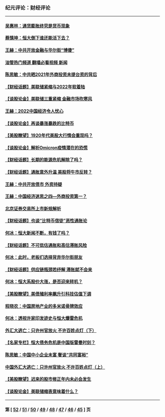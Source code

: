 ### 纪元评论：财经评论
---
#### [吴惠林：通货膨胀终究是货币现象](../../pages/nsc1026/n13512979.md?01200330) 
#### [蔡慎坤：恒大倒下谁还能活下去？](../../pages/nsc1026/n13501831.md?01200330) 
#### [王赫：中共开放金融与华尔街“博傻”](../../pages/nsc1026/n13501138.md?01200330) 
#### [油管热门频道 翻墙必看视频 新闻](ok?01200330)
#### [陈思敏：中共晒2021年外商投资未提台资的背后](../../pages/nsc1026/n13501057.md?01200330) 
#### [【财经话题】美联储紧缩与2022年软着陆](../../pages/nsc1026/n13498354.md?01200330) 
#### [【谈股论金】美联储三重紧缩 金融市场吹寒风](../../pages/nsc1026/n13487202.md?01200330) 
#### [王赫：2022中国经济令人忧心](../../pages/nsc1026/n13480433.md?01200330) 
#### [【谈股论金】再谈暴涨暴跌的比特币](../../pages/nsc1026/n13428036.md?01200330) 
#### [【美股瞭望】1920年代美股大行情会重现吗？](../../pages/nsc1026/n13425425.md?01200330) 
#### [【谈股论金】解析Omicron疫情潜在的恐慌](../../pages/nsc1026/n13403704.md?01200330) 
#### [【财经话题】长期的能源危机解除了吗？](../../pages/nsc1026/n13378041.md?01200330) 
#### [【财经话题】通胀意外升温 美股将牛市反转？](../../pages/nsc1026/n13370659.md?01200330) 
#### [王赫：中共开放债市 外资持疑](../../pages/nsc1026/n13366203.md?01200330) 
#### [王赫：中国经济迷思之四—外商投资第一？](../../pages/nsc1026/n13354150.md?01200330) 
#### [北京证券交易所上市新规解析](../../pages/nsc1026/n13348292.md?01200330) 
#### [【财经话题】也谈“比特币信徒”恶性通胀论](../../pages/nsc1026/n13331972.md?01200330) 
#### [何冰：恒大新闻不断，有钱了吗？](../../pages/nsc1026/n13325002.md?01200330) 
#### [【财经话题】不可低估通胀和高估滞胀风险](../../pages/nsc1026/n13300505.md?01200330) 
#### [何冰：此时，老板们选择背弃华尔街朋友](../../pages/nsc1026/n13295291.md?01200330) 
#### [【财经话题】供应链瓶颈若纾解 滞胀就不会来](../../pages/nsc1026/n13286759.md?01200330) 
#### [何冰：恒大系股价大涨，是否迎来转机？](../../pages/nsc1026/n13276822.md?01200330) 
#### [【美股瞭望】美债殖利率飙升引科技估值下调](../../pages/nsc1026/n13267775.md?01200330) 
#### [程晓农：中国房地产业的多米诺骨牌效应](../../pages/nsc1026/n13259673.md?01200330) 
#### [何冰：透视许家印发迹史与恒大爆雷危机](../../pages/nsc1026/n13253937.md?01200330) 
#### [外汇大逃亡：只许州官放火 不许百姓点灯（下）](../../pages/nsc1026/n13245748.md?01200330) 
#### [【名家专栏】恒大债务危机是中国版雷曼时刻？](../../pages/nsc1026/n13242613.md?01200330) 
#### [陈思敏：中国中小企业未富 奢谈“共同富裕”](../../pages/nsc1026/n13241213.md?01200330) 
#### [中国外汇大逃亡：只许州官放火 不许百姓点灯（上）](../../pages/nsc1026/n13228773.md?01200330) 
#### [【美股瞭望】迟来的股市修正年内未必会发生](../../pages/nsc1026/n13223100.md?01200330) 
#### [【谈股论金】美联储缩表意味着什么？](../../pages/nsc1026/n13174610.md?01200330) 

---
#### 第 [ [52](./52.md?01200330) / [51](./51.md?01200330) / [50](./50.md?01200330) / [49](./49.md?01200330) / [48](./48.md?01200330) / [47](./47.md?01200330) / [46](./46.md?01200330) / [45](./45.md?01200330) ] 页
